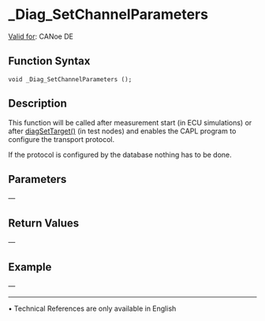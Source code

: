 # _Diag_SetChannelParameters

[Valid for](../../../Shared/FeatureAvailability.md): CANoe DE

## Function Syntax

```
void _Diag_SetChannelParameters ();
```

## Description

This function will be called after measurement start (in ECU simulations) or after [diagSetTarget()](CAPLfunctionDiagSetTarget.md) (in test nodes) and enables the CAPL program to configure the transport protocol.

If the protocol is configured by the database nothing has to be done.

## Parameters

—

## Return Values

—

## Example

—

---

• Technical References are only available in English
